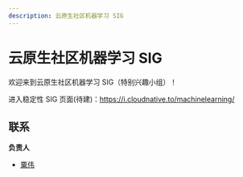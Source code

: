 ```yaml
---
description: 云原生社区机器学习 SIG
---
```


# 云原生社区机器学习 SIG

欢迎来到云原生社区机器学习 SIG（特别兴趣小组）！

进入稳定性 SIG 页面(待建)：<https://i.cloudnative.to/machinelearning/>

## 联系

**负责人**

- [粟伟](https://github.com/stevensu1977)